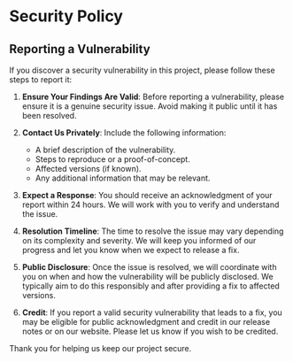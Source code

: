 # Security Policy

## Reporting a Vulnerability

If you discover a security vulnerability in this project, please follow these steps to report it:

1. **Ensure Your Findings Are Valid**: Before reporting a vulnerability, please ensure it is a genuine security issue. Avoid making it public until it has been resolved.

2. **Contact Us Privately**: Include the following information:
   - A brief description of the vulnerability.
   - Steps to reproduce or a proof-of-concept.
   - Affected versions (if known).
   - Any additional information that may be relevant.

3. **Expect a Response**: You should receive an acknowledgment of your report within 24 hours. We will work with you to verify and understand the issue.

4. **Resolution Timeline**: The time to resolve the issue may vary depending on its complexity and severity. We will keep you informed of our progress and let you know when we expect to release a fix.

5. **Public Disclosure**: Once the issue is resolved, we will coordinate with you on when and how the vulnerability will be publicly disclosed. We typically aim to do this responsibly and after providing a fix to affected versions.

6. **Credit**: If you report a valid security vulnerability that leads to a fix, you may be eligible for public acknowledgment and credit in our release notes or on our website. Please let us know if you wish to be credited.

Thank you for helping us keep our project secure.